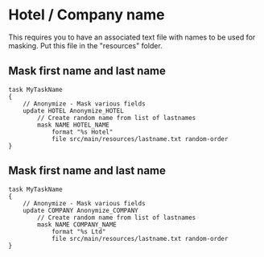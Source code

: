 # Hotel / Company name

This requires you to have an associated text file with names to be used for masking. Put this file in the "resources" folder.

## Mask first name and last name

```ano
task MyTaskName
{
    // Anonymize - Mask various fields
    update HOTEL Anonymize_HOTEL
        // Create random name from list of lastnames
        mask NAME HOTEL_NAME
            format "%s Hotel"
            file src/main/resources/lastname.txt random-order
}
```

## Mask first name and last name

```ano
task MyTaskName
{
    // Anonymize - Mask various fields
    update COMPANY Anonymize_COMPANY
        // Create random name from list of lastnames
        mask NAME COMPANY_NAME
            format "%s Ltd"
            file src/main/resources/lastname.txt random-order
}
```

